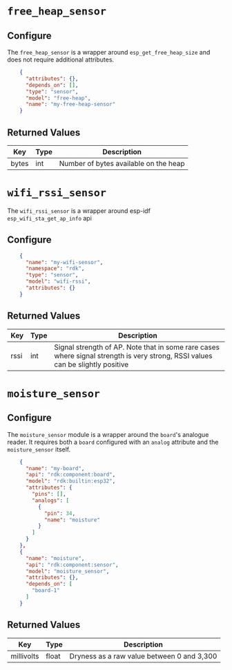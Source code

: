 # `free_heap_sensor`

## Configure

The `free_heap_sensor` is a wrapper around `esp_get_free_heap_size` and does not require additional attributes.

``` json
    {
      "attributes": {},
      "depends_on": [],
      "type": "sensor",
      "model": "free-heap",
      "name": "my-free-heap-sensor"
    }
```

## Returned Values
| Key | Type | Description |
|-----|------|-------------|
| bytes | int | Number of bytes available on the heap |



# `wifi_rssi_sensor`

The `wifi_rssi_sensor` is a wrapper around esp-idf `esp_wifi_sta_get_ap_info` api

## Configure
```json
    {
      "name": "my-wifi-sensor",
      "namespace": "rdk",
      "type": "sensor",
      "model": "wifi-rssi",
      "attributes": {}
    }
```

## Returned Values
| Key        | Type  | Description                                |
|------------|-------|--------------------------------------------|
| rssi | int | Signal strength of AP. Note that in some rare cases where signal strength is very strong, RSSI values can be slightly positive |



# `moisture_sensor`

## Configure

The `moisture_sensor` module is a wrapper around the `board`'s analogue reader.
It requires both a `board` configured with an `analog` attribute and the `moisture_sensor` itself.

```json
    {
      "name": "my-board",
      "api": "rdk:component:board",
      "model": "rdk:builtin:esp32",
      "attributes": {
        "pins": [],
        "analogs": [
          {
            "pin": 34,
            "name": "moisture"
          }
        ]
      }
    },
	{
	  "name": "moisture",
	  "api": "rdk:component:sensor",
      "model": "moisture_sensor",
      "attributes": {},
      "depends_on": [
	    "board-1"
      ]
	}
```

## Returned Values
| Key        | Type  | Description                                |
|------------|-------|--------------------------------------------|
| millivolts | float | Dryness as a raw value between 0 and 3,300 |
